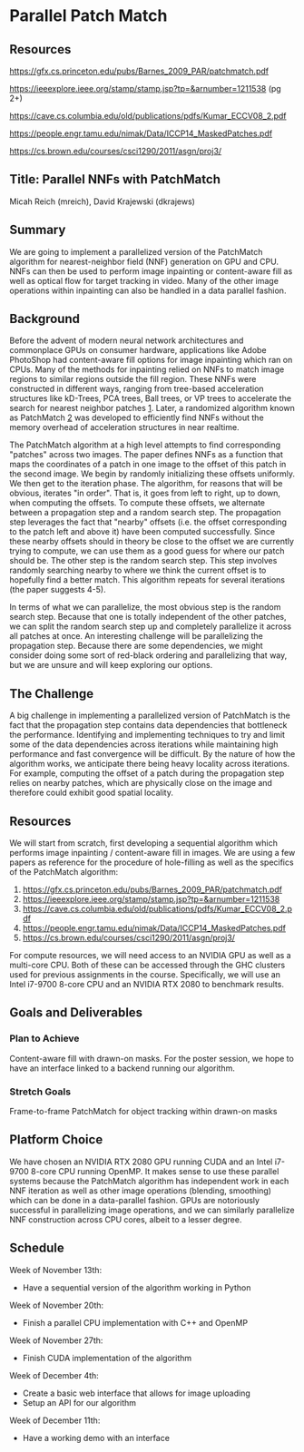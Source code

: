 # Parallel Patch Match

## Resources
https://gfx.cs.princeton.edu/pubs/Barnes_2009_PAR/patchmatch.pdf

https://ieeexplore.ieee.org/stamp/stamp.jsp?tp=&arnumber=1211538 (pg 2+)

https://cave.cs.columbia.edu/old/publications/pdfs/Kumar_ECCV08_2.pdf

https://people.engr.tamu.edu/nimak/Data/ICCP14_MaskedPatches.pdf

https://cs.brown.edu/courses/csci1290/2011/asgn/proj3/

## Title: Parallel NNFs with PatchMatch
Micah Reich (mreich), David Krajewski (dkrajews)
## Summary
We are going to implement a parallelized version of the PatchMatch algorithm for nearest-neighbor field (NNF) generation on GPU and CPU. NNFs can then be used to perform image inpainting or content-aware fill as well as optical flow for target tracking in video. Many of the other image operations within inpainting can also be handled in a data parallel fashion.

## Background
Before the advent of modern neural network architectures and commonplace GPUs on consumer hardware, applications like Adobe PhotoShop had content-aware fill options for image inpainting which ran on CPUs. Many of the methods for inpainting relied on NNFs to match image regions to similar regions outside the fill region. These NNFs were constructed in different ways, ranging from tree-based acceleration structures like kD-Trees, PCA trees, Ball trees, or VP trees to accelerate the search for nearest neighbor patches [1](https://cave.cs.columbia.edu/old/publications/pdfs/Kumar_ECCV08_2.pdf). Later, a randomized algorithm known as PatchMatch [2](https://gfx.cs.princeton.edu/pubs/Barnes_2009_PAR/patchmatch.pdf) was developed to efficiently find NNFs without the memory overhead of acceleration structures in near realtime. 

The PatchMatch algorithm at a high level attempts to find corresponding "patches" across two images. The paper defines NNFs as a function that maps the coordinates of a patch in one image to the offset of this patch in the second image. We begin by randomly initializing these offsets uniformly. We then get to the iteration phase. The algorithm, for reasons that will be obvious, iterates "in order". That is, it goes from left to right, up to down, when computing the offsets. To compute these offsets, we alternate between a propagation step and a random search step. The propagation step leverages the fact that "nearby" offsets (i.e. the offset corresponding to the patch left and above it) have been computed successfully. Since these nearby offsets should in theory be close to the offset we are currently trying to compute, we can use them as a good guess for where our patch should be. The other step is the random search step. This step involves randomly searching nearby to where we think the current offset is to hopefully find a better match. This algorithm repeats for several iterations (the paper suggests 4-5). 

In terms of what we can parallelize, the most obvious step is the random search step. Because that one is totally independent of the other patches, we can split the random search step up and completely parallelize it across all patches at once. An interesting challenge will be parallelizing the propagation step. Because there are some dependencies, we might consider doing some sort of red-black ordering and parallelizing that way, but we are unsure and will keep exploring our options.

## The Challenge
A big challenge in implementing a parallelized version of PatchMatch is the fact that the propagation step contains data dependencies that bottleneck the performance. Identifying and implementing techniques to try and limit some of the data dependencies across iterations while maintaining high performance and fast convergence will be difficult. 
By the nature of how the algorithm works, we anticipate there being heavy locality across iterations. For example, computing the offset of a patch during the propagation step relies on nearby patches, which are physically close on the image and therefore could exhibit good spatial locality. 

## Resources
We will start from scratch, first developing a sequential algorithm which performs image inpainting / content-aware fill in images. We are using a few papers as reference for the procedure of hole-filling as well as the specifics of the PatchMatch algorithm:

1. https://gfx.cs.princeton.edu/pubs/Barnes_2009_PAR/patchmatch.pdf
1. https://ieeexplore.ieee.org/stamp/stamp.jsp?tp=&arnumber=1211538
1. https://cave.cs.columbia.edu/old/publications/pdfs/Kumar_ECCV08_2.pdf
1. https://people.engr.tamu.edu/nimak/Data/ICCP14_MaskedPatches.pdf
1. https://cs.brown.edu/courses/csci1290/2011/asgn/proj3/

For compute resources, we will need access to an NVIDIA GPU as well as a multi-core CPU. Both of these can be accessed through the GHC clusters used for previous assignments in the course. Specifically, we will use an Intel i7-9700 8-core CPU and an NVIDIA RTX 2080 to benchmark results.

## Goals and Deliverables
### Plan to Achieve
Content-aware fill with drawn-on masks.
For the poster session, we hope to have an interface linked to a backend running our algorithm.

### Stretch Goals
Frame-to-frame PatchMatch for object tracking within drawn-on masks

## Platform Choice
We have chosen an NVIDIA RTX 2080 GPU running CUDA and an Intel i7-9700 8-core CPU running OpenMP. It makes sense to use these parallel systems because the PatchMatch algorithm has independent work in each NNF iteration as well as other image operations (blending, smoothing) which can be done in a data-parallel fashion. GPUs are notoriously successful in parallelizing image operations, and we can similarly parallelize NNF construction across CPU cores, albeit to a lesser degree.

## Schedule
Week of November 13th:
- Have a sequential version of the algorithm working in Python

Week of November 20th:
- Finish a parallel CPU implementation with C++ and OpenMP

Week of November 27th: 
- Finish CUDA implementation of the algorithm

Week of December 4th:
- Create a basic web interface that allows for image uploading
- Setup an API for our algorithm

Week of December 11th:
- Have a working demo with an interface
